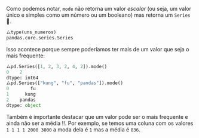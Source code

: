 Como podemos notar, `mode` não retorna um valor _escalar_ (ou seja, um valor único e simples como um número ou um booleano) mas retorna um `Series` 🙊. 

```python
ムtype(uns_numeros)
pandas.core.series.Series
```

Isso acontece porque sempre poderíamos ter mais de um valor que seja o mais frequente:


```python
ムpd.Series([1, 2, 3, 2, 4, 2]).mode()
0    2
dtype: int64
ムpd.Series(["kung", "fu", "pandas"]).mode()
0        fu
1      kung
2    pandas
dtype: object
```

Também é importante destacar que um valor pode ser o mais frequente e ainda não ser a média ‼️️. Por exemplo, se temos uma coluna com os valores `1 1 1 1 2000 3000` a moda dela é `1` mas a média é `836`.
